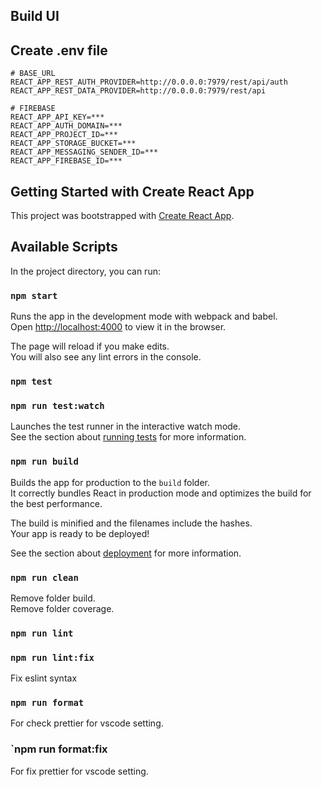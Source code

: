 ## Build UI

## Create .env file

```
# BASE_URL
REACT_APP_REST_AUTH_PROVIDER=http://0.0.0.0:7979/rest/api/auth
REACT_APP_REST_DATA_PROVIDER=http://0.0.0.0:7979/rest/api

# FIREBASE
REACT_APP_API_KEY=***
REACT_APP_AUTH_DOMAIN=***
REACT_APP_PROJECT_ID=***
REACT_APP_STORAGE_BUCKET=***
REACT_APP_MESSAGING_SENDER_ID=***
REACT_APP_FIREBASE_ID=***
```

## Getting Started with Create React App

This project was bootstrapped with [Create React App](https://github.com/facebook/create-react-app).

## Available Scripts

In the project directory, you can run:

### `npm start`

Runs the app in the development mode with webpack and babel.\
Open [http://localhost:4000](http://localhost:4000) to view it in the browser.

The page will reload if you make edits.\
You will also see any lint errors in the console.

### `npm test`

### `npm run test:watch`

Launches the test runner in the interactive watch mode.\
See the section about [running tests](https://facebook.github.io/create-react-app/docs/running-tests) for more information.

### `npm run build`

Builds the app for production to the `build` folder.\
It correctly bundles React in production mode and optimizes the build for the best performance.

The build is minified and the filenames include the hashes.\
Your app is ready to be deployed!

See the section about [deployment](https://facebook.github.io/create-react-app/docs/deployment) for more information.

### `npm run clean`

Remove folder build.\
Remove folder coverage.

### `npm run lint`

### `npm run lint:fix`

Fix eslint syntax

### `npm run format`

For check prettier for vscode setting.

### `npm run format:fix

For fix prettier for vscode setting.
